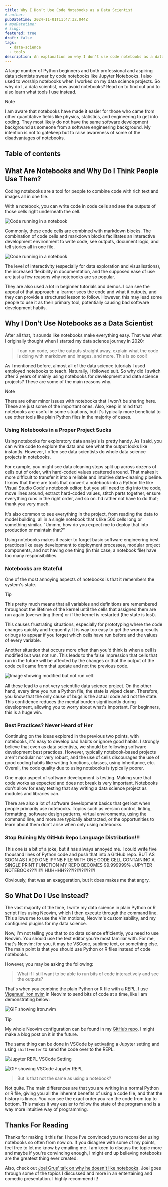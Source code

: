 ```yaml
---
title: Why I Don’t Use Code Notebooks as a Data Scientist
# author:
pubDatetime: 2024-11-01T11:47:32.044Z
# modDatetime: 
# slug:
featured: true
draft: false
tags:
  - data-science
  - tools
description: An explanation on why I don't use code notebooks as a data scientist. I also go over what I use instead of notebooks when working on data science projects and why.
---
```


A large number of Python beginners and both professional and aspiring data scientists swear by code notebooks like Jupyter Notebooks. I also used to worship notebooks when I worked on my data science projects. So why do I, a data scientist, now avoid notebooks? Read on to find out and to also learn what tools I use instead. 


> [!NOTE]
> I am aware that notebooks have made it easier for those who came from other quantitative fields like physics, statistics, and engineering to get into coding. They most likely do not have the same software development background as someone from a software engineering background. My intention is not to gatekeep but to raise awareness of some of the disadvantages of notebooks.

## Table of contents

## What Are Notebooks and Why Do I Think People Use Them?

Coding notebooks are a tool for people to combine code with rich text and images all in one file. 

With a notebook, you can write code in code cells and see the outputs of those cells right underneath the cell. 

![Code running in a notebook](@assets/images/why-i-dont-use-code-notebooks/outputs.jpg)

Commonly, these code cells are combined with markdown blocks. The combination of code cells and markdown blocks facilitates an interactive development environment to write code, see outputs, document logic, and tell stories all in one file.

![Code running in a notebook](@assets/images/why-i-dont-use-code-notebooks/code-output-text.jpg)

The level of interactivity (especially for data exploration and visualisations), the increased flexibility in documentation, and the supposed ease of use are just a few reasons why notebooks are so popular. 

They are also used a lot in beginner tutorials and demos. I can see the appeal of that approach: a learner sees the code and what it outputs, and they can provide a structured lesson to follow. However, this may lead some people to use it as their primary tool, potentially causing bad software development habits.

## Why I Don’t Use Notebooks as a Data Scientist
After all that, it sounds like notebooks make everything easy. That was what I originally thought when I started my data science journey in 2020:

> I can run code, see the outputs straight away, explain what the code is doing with markdown and images, and more. This is so cool!

As I mentioned before, almost all of the data science tutorials I used employed notebooks to teach. Naturally, I followed suit. So why did I switch after 3 years of mainly using notebooks for development and data science projects? These are some of the main reasons why.

> [!NOTE]
 > There are other minor issues with notebooks that I won't be sharing here. These are just some of the important ones. Also, keep in mind that notebooks are useful in some situations, but it's typically more beneficial to use other tools like plain Python files in the majority of cases.

### Using Notebooks in a Proper Project Sucks

Using notebooks for exploratory data analysis is pretty handy. As I said, you can write code to explore the data and see what the output looks like instantly. However, I often see data scientists do whole data science projects in notebooks.

For example, you might see data cleaning steps split up across dozens of cells out of order, with hard-coded values scattered around. That makes it more difficult to transfer it into a reliable and intuitive data-cleaning pipeline. I know that there are tools that convert a notebook into a Python file like Visual Studio Code's notebook editor, but you still need to dig into the code, move lines around, extract hard-coded values, stitch parts together, ensure everything runs in the right order, and so on. I'd rather not have to do that; thank you very much.

It's also common to see everything in the project, from reading the data to model building, all in a single notebook that's like 500 cells long or something similar. "Ummm, how do you expect me to deploy that into production or maintain that?" 

Using notebooks makes it easier to forget basic software engineering best practices like easy development to deployment processes, modular project components, and not having one thing (in this case, a notebook file) have too many responsibilities.

### Notebooks are Stateful

One of the most annoying aspects of notebooks is that it remembers the system's state.

> [!TIP]
> This pretty much means that all variables and definitions are remembered throughout the lifetime of the kernel until the cells that assigned them are run again (overwriting them) or if the kernel is restarted (the state is lost).

This causes frustrating situations, especially for prototyping where the code changes quickly and frequently. It is way too easy to get the wrong results or bugs to appear if you forget which cells have run before and the values of every variable. 

Another situation that occurs more often than you'd think is when a cell is modified but was not run. This leads to the false impression that cells that run in the future will be affected by the changes or that the output of the code cell came from that update and not the previous code.

![Image showing modified but not run cell](@assets/images/why-i-dont-use-code-notebooks/state.jpg)

All these lead to a not very scientific data science project. On the other hand, every time you run a Python file, the state is wiped clean. Therefore, you know that the only cause of bugs is the actual code and not the state. This confidence reduces the mental burden significantly during development, allowing you to worry about what's important. For beginners, this is a huge win.

### Best Practices? Never Heard of Her

Continuing on the ideas explored in the previous two points, with notebooks, it's easy to develop bad habits or ignore good habits. I strongly believe that even as data scientists, we should be following software development best practices. However, typically notebook-based projects aren't modular nor very robust, and the use of cells discourages the use of good coding habits like writing functions, classes, using inheritance, etc. Overall, the code quality due to using notebooks is typically poorer.

One major aspect of software development is testing. Making sure that code works as expected and does not break is very important. Notebooks don't allow for easy testing that say writing a data science project as modules and libraries can.

There are also a lot of software development basics that get lost when people primarily use notebooks. Topics such as version control, linting, formatting, software design patterns, virtual environments, using the command line, and more are typically abstracted, or the opportunities to learn about them don't arise when only using notebooks. 

### Stop Ruining My GitHub Repo Language Distribution!!!

This one is a bit of a joke, but it has always annoyed me. I could write five thousand lines of Python code and push that into a GitHub repo. BUT AS SOON AS I ADD ONE IPYNB FILE WITH ONE CODE CELL CONTAINING A SINGLE PRINT FUNCTION MY REPO BECOMES 99.999999% JUPYTER NOTEBOOK???!!!?! HUHHHH????!?!?!?!?!?!?!

Obviously, that was an exaggeration, but it does makes me that angry. 

## So What Do I Use Instead?

The vast majority of the time, I write my data science in plain Python or R script files using Neovim, which I then execute through the command line. This allows me to use the Vim motions, Neovim's customisability, and my configured plugins for my data science. 

Now, I'm not telling you that to do data science efficiently, you need to use Neovim. You should use the text editor you're most familiar with. For me, that's Neovim; for you, it may be VSCode, sublime text, or something else. The main point is that you should use Python or R files instead of code notebooks.

However, you may be asking the following:
> What if I still want to be able to run bits of code interactively and see the outputs?

That's when you combine the plain Python or R file with a REPL. I use [Vigemus' iron.nvim](https://github.com/Vigemus/iron.nvim) in Neovim to send bits of code at a time, like I am demonstrating below:

![GIF showing Iron.nvim](/assets/images/why-i-dont-use-code-notebooks/iron.gif)

> [!TIP]
> My whole Neovim configuration can be found in my [GitHub repo](https://github.com/zenoix/walnut-environment). I might make a blog post on it in the future.

The same thing can be done in VSCode by activating a Jupyter setting and using `shift+enter` to send the code over to the REPL.

![Jupyter REPL VSCode Setting](@assets/images/why-i-dont-use-code-notebooks/vscode_jupyter_repl.jpg)

![GIF showing VSCode Jupyter REPL](/assets/images/why-i-dont-use-code-notebooks/vscode_repl.gif)
    
> But is that not the same as using a notebook?

Not quite. The main differences are that you are writing in a normal Python or R file, giving you all the inherent benefits of using a code file, and that the history is linear. You can see the exact order you ran the code from top to bottom. This makes it way easier to follow the state of the program and is a way more intuitive way of programming.

## Thanks For Reading

Thanks for making it this far. I hope I've convinced you to reconsider using notebooks so often from now on. If you disagree with some of my points, feel free to let me know by emailing me. I am keen to discuss the topic more and maybe if you're convincing enough, I might end up believing notebooks are the greatest thing ever created.

Also, check out [Joel Grus' talk on why he doesn't like notebooks](https://www.youtube.com/watch?v=7jiPeIFXb6U). Joel goes through some of the topics I discussed and more in an entertaining and comedic presentation. I highly recommend it!
